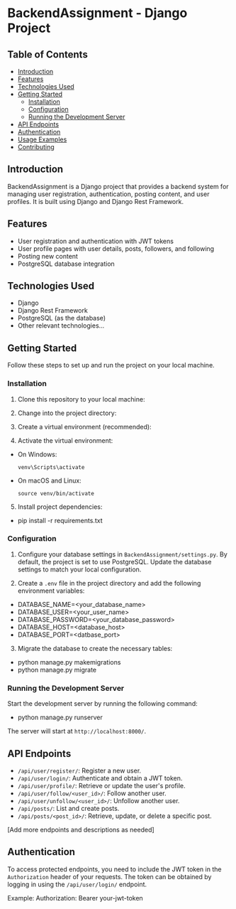 # BackendAssignment - Django Project


## Table of Contents
- [Introduction](#introduction)
- [Features](#features)
- [Technologies Used](#technologies-used)
- [Getting Started](#getting-started)
  - [Installation](#installation)
  - [Configuration](#configuration)
  - [Running the Development Server](#running-the-development-server)
- [API Endpoints](#api-endpoints)
- [Authentication](#authentication)
- [Usage Examples](#usage-examples)
- [Contributing](#contributing)

## Introduction
BackendAssignment is a Django project that provides a backend system for managing user registration, authentication, posting content, and user profiles. It is built using Django and Django Rest Framework.

## Features
- User registration and authentication with JWT tokens
- User profile pages with user details, posts, followers, and following
- Posting new content
- PostgreSQL database integration

## Technologies Used
- Django
- Django Rest Framework
- PostgreSQL (as the database)
- Other relevant technologies...

## Getting Started
Follow these steps to set up and run the project on your local machine.

### Installation
1. Clone this repository to your local machine:

2. Change into the project directory:

3. Create a virtual environment (recommended):

4. Activate the virtual environment:
- On Windows:
  ```
  venv\Scripts\activate
  ```
- On macOS and Linux:
  ```
  source venv/bin/activate
  ```

5. Install project dependencies:
  - pip install -r requirements.txt

### Configuration
1. Configure your database settings in `BackendAssignment/settings.py`. By default, the project is set to use PostgreSQL. Update the database settings to match your local configuration.

2. Create a `.env` file in the project directory and add the following environment variables:

 - DATABASE_NAME=<your_database_name>
 - DATABASE_USER=<your_user_name>
 - DATABASE_PASSWORD=<your_database_password>
 - DATABASE_HOST=<database_host>
 - DATABASE_PORT=<datbase_port>

3. Migrate the database to create the necessary tables:
  - python manage.py makemigrations
  - python manage.py migrate


### Running the Development Server
Start the development server by running the following command:
 - python manage.py runserver


The server will start at `http://localhost:8000/`.

## API Endpoints
- `/api/user/register/`: Register a new user.
- `/api/user/login/`: Authenticate and obtain a JWT token.
- `/api/user/profile/`: Retrieve or update the user's profile.
- `/api/user/follow/<user_id>/`: Follow another user.
- `/api/user/unfollow/<user_id>/`: Unfollow another user.
- `/api/posts/`: List and create posts.
- `/api/posts/<post_id>/`: Retrieve, update, or delete a specific post.

[Add more endpoints and descriptions as needed]

## Authentication
To access protected endpoints, you need to include the JWT token in the `Authorization` header of your requests. The token can be obtained by logging in using the `/api/user/login/` endpoint.

Example:
  Authorization: Bearer your-jwt-token